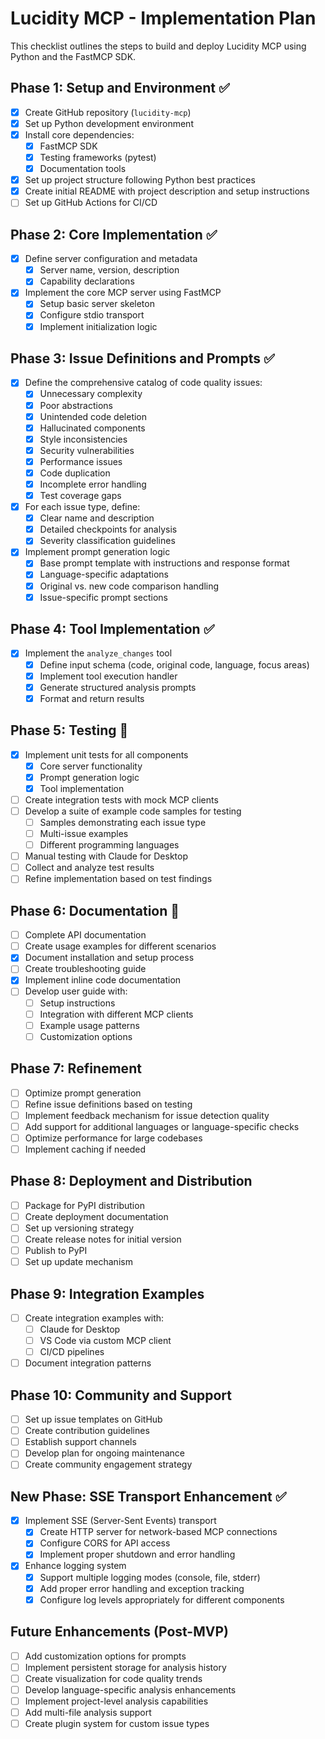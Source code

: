 # Lucidity MCP - Implementation Plan

This checklist outlines the steps to build and deploy Lucidity MCP using Python and the FastMCP SDK.

## Phase 1: Setup and Environment ✅

- [x] Create GitHub repository (`lucidity-mcp`)
- [x] Set up Python development environment
- [x] Install core dependencies:
  - [x] FastMCP SDK
  - [x] Testing frameworks (pytest)
  - [x] Documentation tools
- [x] Set up project structure following Python best practices
- [x] Create initial README with project description and setup instructions
- [ ] Set up GitHub Actions for CI/CD

## Phase 2: Core Implementation ✅

- [x] Define server configuration and metadata
  - [x] Server name, version, description
  - [x] Capability declarations
- [x] Implement the core MCP server using FastMCP
  - [x] Setup basic server skeleton
  - [x] Configure stdio transport
  - [x] Implement initialization logic

## Phase 3: Issue Definitions and Prompts ✅

- [x] Define the comprehensive catalog of code quality issues:
  - [x] Unnecessary complexity
  - [x] Poor abstractions
  - [x] Unintended code deletion
  - [x] Hallucinated components
  - [x] Style inconsistencies
  - [x] Security vulnerabilities
  - [x] Performance issues
  - [x] Code duplication
  - [x] Incomplete error handling
  - [x] Test coverage gaps
- [x] For each issue type, define:
  - [x] Clear name and description
  - [x] Detailed checkpoints for analysis
  - [x] Severity classification guidelines
- [x] Implement prompt generation logic
  - [x] Base prompt template with instructions and response format
  - [x] Language-specific adaptations
  - [x] Original vs. new code comparison handling
  - [x] Issue-specific prompt sections

## Phase 4: Tool Implementation ✅

- [x] Implement the `analyze_changes` tool
  - [x] Define input schema (code, original code, language, focus areas)
  - [x] Implement tool execution handler
  - [x] Generate structured analysis prompts
  - [x] Format and return results

## Phase 5: Testing 🔄

- [x] Implement unit tests for all components
  - [x] Core server functionality
  - [x] Prompt generation logic
  - [x] Tool implementation
- [ ] Create integration tests with mock MCP clients
- [ ] Develop a suite of example code samples for testing
  - [ ] Samples demonstrating each issue type
  - [ ] Multi-issue examples
  - [ ] Different programming languages
- [ ] Manual testing with Claude for Desktop
- [ ] Collect and analyze test results
- [ ] Refine implementation based on test findings

## Phase 6: Documentation 🔄

- [ ] Complete API documentation
- [ ] Create usage examples for different scenarios
- [x] Document installation and setup process
- [ ] Create troubleshooting guide
- [x] Implement inline code documentation
- [ ] Develop user guide with:
  - [ ] Setup instructions
  - [ ] Integration with different MCP clients
  - [ ] Example usage patterns
  - [ ] Customization options

## Phase 7: Refinement

- [ ] Optimize prompt generation
- [ ] Refine issue definitions based on testing
- [ ] Implement feedback mechanism for issue detection quality
- [ ] Add support for additional languages or language-specific checks
- [ ] Optimize performance for large codebases
- [ ] Implement caching if needed

## Phase 8: Deployment and Distribution

- [ ] Package for PyPI distribution
- [ ] Create deployment documentation
- [ ] Set up versioning strategy
- [ ] Create release notes for initial version
- [ ] Publish to PyPI
- [ ] Set up update mechanism

## Phase 9: Integration Examples

- [ ] Create integration examples with:
  - [ ] Claude for Desktop
  - [ ] VS Code via custom MCP client
  - [ ] CI/CD pipelines
- [ ] Document integration patterns

## Phase 10: Community and Support

- [ ] Set up issue templates on GitHub
- [ ] Create contribution guidelines
- [ ] Establish support channels
- [ ] Develop plan for ongoing maintenance
- [ ] Create community engagement strategy

## New Phase: SSE Transport Enhancement ✅

- [x] Implement SSE (Server-Sent Events) transport
  - [x] Create HTTP server for network-based MCP connections
  - [x] Configure CORS for API access
  - [x] Implement proper shutdown and error handling
- [x] Enhance logging system
  - [x] Support multiple logging modes (console, file, stderr)
  - [x] Add proper error handling and exception tracking
  - [x] Configure log levels appropriately for different components

## Future Enhancements (Post-MVP)

- [ ] Add customization options for prompts
- [ ] Implement persistent storage for analysis history
- [ ] Create visualization for code quality trends
- [ ] Develop language-specific analysis enhancements
- [ ] Implement project-level analysis capabilities
- [ ] Add multi-file analysis support
- [ ] Create plugin system for custom issue types
